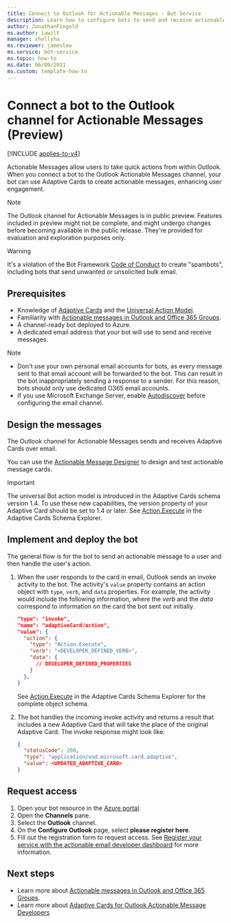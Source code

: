 ```yaml
---
title: Connect to Outlook for Actionable Messages - Bot Service
description: Learn how to configure bots to send and receive actionable email messages by using Adaptive Cards to power your Outlook Actionable Messages.
author: JonathanFingold
ms.author: iawilt
manager: shellyha
ms.reviewer: jameslew
ms.service: bot-service
ms.topic: how-to
ms.date: 06/09/2021
ms.custom: template-how-to
---
```


# Connect a bot to the Outlook channel for Actionable Messages (Preview)

[!INCLUDE [applies-to-v4](includes/applies-to-v4-current.md)]

Actionable Messages allow users to take quick actions from within Outlook. When you connect a bot to the Outlook Actionable Messages channel, your bot can use Adaptive Cards to create actionable messages, enhancing user engagement.

> [!NOTE]
> The Outlook channel for Actionable Messages is in public preview. Features included in preview might not be complete, and might undergo changes before becoming available in the public release. They're provided for evaluation and exploration purposes only.

> [!WARNING]
> It's a violation of the Bot Framework [Code of Conduct](https://www.botframework.com/Content/Developer-Code-of-Conduct-for-Microsoft-Bot-Framework.htm) to create "spambots", including bots that send unwanted or unsolicited bulk email.

## Prerequisites

- Knowledge of [Adaptive Cards](/adaptive-cards) and the [Universal Action Model](/adaptive-cards/authoring-cards/universal-action-model).
- Familiarity with [Actionable messages in Outlook and Office 365 Groups](/outlook/actionable-messages/).
- A channel-ready bot deployed to Azure.
- A dedicated email address that your bot will use to send and receive messages.

> [!NOTE]
>
> - Don't use your own personal email accounts for bots, as every message sent to that email account will be forwarded to the bot. This can result in the bot inappropriately sending a response to a sender. For this reason, bots should only use dedicated O365 email accounts.
> - If you use Microsoft Exchange Server, enable [Autodiscover](/exchange/client-developer/exchange-web-services/autodiscover-for-exchange) before configuring the email channel.

## Design the messages

The Outlook channel for Actionable Messages sends and receives Adaptive Cards over email.

You can use the [Actionable Message Designer](https://amdesigner.azurewebsites.net/) to design and test actionable message cards.

> [!IMPORTANT]
> The universal Bot action model is introduced in the Adaptive Cards schema version 1.4. To use these new capabilities, the version property of your Adaptive Card should be set to 1.4 or later. See [Action.Execute](https://adaptivecards.io/explorer/Action.Execute.html) in the Adaptive Cards Schema Explorer.

## Implement and deploy the bot

The general flow is for the bot to send an actionable message to a user and then handle the user's action.

1. When the user responds to the card in email, Outlook sends an invoke activity to the bot.
    The activity's `value` property contains an action object with `type`, `verb`, and `data` properties. For example, the activity would include the following information, where the _verb_ and the _data_ correspond to information on the card the bot sent out initially.

    ```json
    "type": "invoke",
    "name": "adaptiveCard/action",
    "value": {
      "action": {
        "type": "Action.Execute",
        "verb": "<DEVELOPER_DEFINED_VERB>",
        "data": {
          // DEVELOPER_DEFINED_PROPERTIES
        }
      },
    }
    ```

    See [Action.Execute](https://adaptivecards.io/explorer/Action.Execute.html) in the Adaptive Cards Schema Explorer for the complete object schema.

1. The bot handles the incoming invoke activity and returns a result that includes a new Adaptive Card that will take the place of the original Adaptive Card. The invoke response might look like:

    ```json
    {
      "statusCode": 200,
      "type": "application/vnd.microsoft.card.adaptive",
      "value": <UPDATED_ADAPTIVE_CARD>
    }
    ```

## Request access

1. Open your bot resource in the [Azure portal](https://ms.portal.azure.com/).
1. Open the **Channels** pane.
1. Select the **Outlook** channel.
1. On the **Configure Outlook** page, select **please register here**.
1. Fill out the registration form to request access. See [Register your service with the actionable email developer dashboard](/outlook/actionable-messages/email-dev-dashboard) for more information.

## Next steps

- Learn more about [Actionable messages in Outlook and Office 365 Groups](/outlook/actionable-messages/).
- Learn more about [Adaptive Cards for Outlook Actionable Message Developers](/adaptive-cards/getting-started/outlook)
